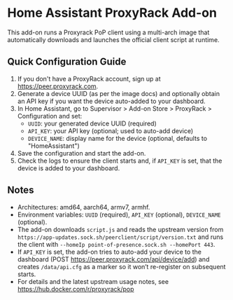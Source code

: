 # Home Assistant ProxyRack Add-on

This add-on runs a Proxyrack PoP client using a multi-arch image that automatically downloads and launches the official client script at runtime.

## Quick Configuration Guide

1. If you don't have a ProxyRack account, sign up at https://peer.proxyrack.com.
2. Generate a device UUID (as per the image docs) and optionally obtain an API key if you want the device auto-added to your dashboard.
3. In Home Assistant, go to Supervisor > Add-on Store > ProxyRack > Configuration and set:
   - `UUID`: your generated device UUID (required)
   - `API_KEY`: your API key (optional; used to auto-add device)
   - `DEVICE_NAME`: display name for the device (optional, defaults to "HomeAssistant")
4. Save the configuration and start the add-on.
5. Check the logs to ensure the client starts and, if `API_KEY` is set, that the device is added to your dashboard.

## Notes

- Architectures: amd64, aarch64, armv7, armhf.
- Environment variables: `UUID` (required), `API_KEY` (optional), `DEVICE_NAME` (optional).
- The add-on downloads `script.js` and reads the upstream version from
  `https://app-updates.sock.sh/peerclient/script/version.txt` and runs
  the client with `--homeIp point-of-presence.sock.sh --homePort 443`.
- If `API_KEY` is set, the add-on tries to auto-add your device to the
  dashboard (POST https://peer.proxyrack.com/api/device/add) and creates
  `/data/api.cfg` as a marker so it won’t re-register on subsequent starts.
- For details and the latest upstream usage notes, see https://hub.docker.com/r/proxyrack/pop
